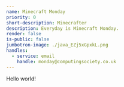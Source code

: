 ```yaml
---
name: Minecraft Monday
priority: 0
short-description: Minecrafter
description: Everyday is Minecraft Monday.
render: false
is-public: false
jumbotron-image: ./java_EZj5xGpxkL.png
handles:
  - service: email
    handle: monday@computingsociety.co.uk
---
```


Hello world!
